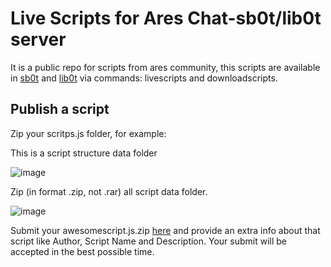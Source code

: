 # Live Scripts for Ares Chat-sb0t/lib0t server
It is a public repo for scripts from ares community, this scripts are available in [sb0t](https://github.com/bsjaramillo/sb0t) and [lib0t](https://github.com/bsjaramillo/lib0t) via commands: livescripts and downloadscripts.

## Publish a script
Zip your scritps.js folder, for example:

This is a script structure data folder

![image](https://github.com/bsjaramillo/scriptscommunity/assets/33032851/2509bd35-6ac5-4a6d-ab6c-945f40a4c33b)

Zip (in format .zip, not .rar) all script data folder.

![image](https://github.com/bsjaramillo/scriptscommunity/assets/33032851/e61b2503-367a-4953-8a20-39e7b9f82799)

Submit your awesomescript.js.zip [here](https://github.com/bsjaramillo/scriptscommunity/issues/new) and provide an extra info about that script like Author, Script Name and Description. Your submit will be accepted in the best possible time.
